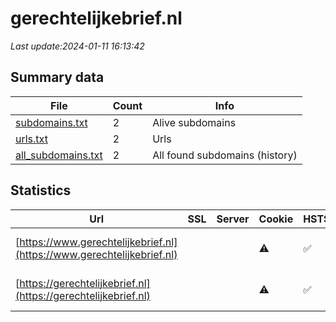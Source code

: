 # gerechtelijkebrief.nl
*Last update:2024-01-11 16:13:42*
## Summary data
| File       | Count | Info |
|------------|-------|------|
|[subdomains.txt](/data/gerechtelijkebrief/subdomains.txt)|2|Alive subdomains|
|[urls.txt](/data/gerechtelijkebrief/urls.txt)|2|Urls|
|[all_subdomains.txt](/data/gerechtelijkebrief/all_subdomains.txt)|2|All found subdomains (history)|
## Statistics
| Url | SSL | Server | Cookie | HSTS | CSP | XFO | XXP | RP | Tech |
|------------|-------|------|------|------|------|------|------|------|------|
|[https://www.gerechtelijkebrief.nl](https://www.gerechtelijkebrief.nl)| | |:warning: |:white_check_mark: | | | |:white_check_mark: |HSTS Microsoft ASP.N...|
|[https://gerechtelijkebrief.nl](https://gerechtelijkebrief.nl)| | |:warning: |:white_check_mark: | | | |:white_check_mark: |HSTS Microsoft ASP.N...|